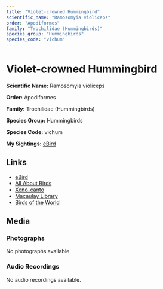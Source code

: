```yaml
---
title: "Violet-crowned Hummingbird"
scientific_name: "Ramosomyia violiceps"
order: "Apodiformes"
family: "Trochilidae (Hummingbirds)"
species_group: "Hummingbirds"
species_code: "vichum"
---
```


# Violet-crowned Hummingbird

**Scientific Name:** Ramosomyia violiceps

**Order:** Apodiformes

**Family:** Trochilidae (Hummingbirds)

**Species Group:** Hummingbirds

**Species Code:** vichum

**My Sightings:** [eBird](https://ebird.org/lifelist?r=world&time=life&spp=vichum)

## Links
* [eBird](https://ebird.org/species/vichum) 
* [All About Birds](https://www.allaboutbirds.org/guide/vichum) 
* [Xeno-canto](https://www.xeno-canto.org/species/ramosomyia-violiceps) 
* [Macaulay Library](https://search.macaulaylibrary.org/catalog?taxonCode=vichum&sort=rating_rank_desc)
* [Birds of the World](https://birdsoftheworld.org/bow/species/vichum)

## Media
### Photographs
No photographs available.

### Audio Recordings
No audio recordings available.
